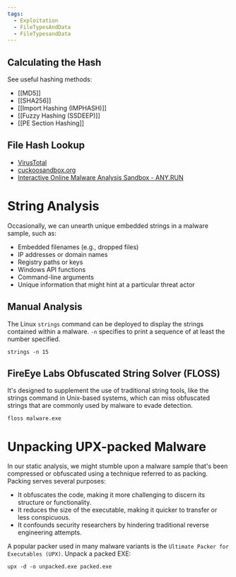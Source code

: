 ```yaml
---
tags:
  - Exploitation
  - FileTypesAndData
  - FileTypesandData
---
```


## Calculating the Hash 

See useful hashing methods:
- [[MD5]]
- [[SHA256]]
- [[Import Hashing (IMPHASH)]]
- [[Fuzzy Hashing (SSDEEP)]]
- [[PE Section Hashing]]

## File Hash Lookup

* [VirusTotal](https://www.virustotal.com/gui/home/search)
* [cuckoosandbox.org](https://cuckoosandbox.org/)
* [Interactive Online Malware Analysis Sandbox - ANY.RUN](https://app.any.run/)

# String Analysis

Occasionally, we can unearth unique embedded strings in a malware sample, such as:

- Embedded filenames (e.g., dropped files)
- IP addresses or domain names
- Registry paths or keys
- Windows API functions
- Command-line arguments
- Unique information that might hint at a particular threat actor 

## Manual Analysis

The Linux `strings` command can be deployed to display the strings contained within a malware. `-n` specifies to print a sequence of at least the number specified.

```shell-session
strings -n 15
```

## FireEye Labs Obfuscated String Solver (FLOSS)

It's designed to supplement the use of traditional string tools, like the strings command in Unix-based systems, which can miss obfuscated strings that are commonly used by malware to evade detection.

```shell-session
floss malware.exe
```


# Unpacking UPX-packed Malware

In our static analysis, we might stumble upon a malware sample that's been compressed or obfuscated using a technique referred to as packing. Packing serves several purposes:

- It obfuscates the code, making it more challenging to discern its structure or functionality.
- It reduces the size of the executable, making it quicker to transfer or less conspicuous.
- It confounds security researchers by hindering traditional reverse engineering attempts.

A popular packer used in many malware variants is the `Ultimate Packer for Executables (UPX)`.
Unpack a packed EXE:

```
upx -d -o unpacked.exe packed.exe
```